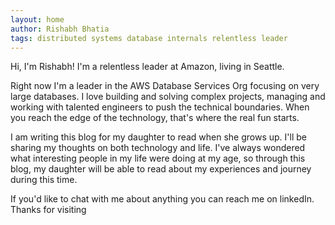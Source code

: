 ```yaml
---
layout: home
author: Rishabh Bhatia
tags: distributed systems database internals relentless leader
---
```


Hi, I'm Rishabh! I'm a relentless leader at Amazon, living in Seattle.

Right now I'm a leader in the AWS Database Services Org focusing on very large databases. I love building and solving
complex projects, managing and working with talented engineers to push the technical boundaries. When you reach the edge
of the technology, that's where the real fun starts.

I am writing this blog for my daughter to read when she grows up. I'll be sharing my thoughts on both technology 
and life. I've always wondered what interesting people in my life were doing at my age, so through this blog, 
my daughter will be able to read about my experiences and journey during this time.

If you'd like to chat with me about anything you can reach me on linkedIn.
Thanks for visiting